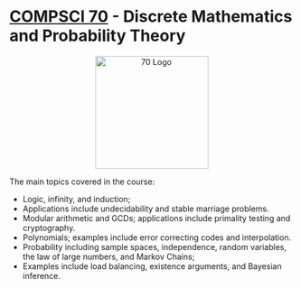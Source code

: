 # [COMPSCI 70](https://www.eecs70.org/) - Discrete Mathematics and Probability Theory 

<div style="text-align:center;">
    <img src="https://www.eecs70.org/assets/penguin_and_pigeon.png" alt="70 Logo" width="200"/>
</div>

The main topics covered in the course: 
- Logic, infinity, and induction;
- Applications include undecidability and stable marriage problems.
- Modular arithmetic and GCDs; applications include primality testing and cryptography.
- Polynomials; examples include error correcting codes and interpolation.
- Probability including sample spaces, independence, random variables, the law of large numbers, and Markov Chains;
- Examples include load balancing, existence arguments, and Bayesian inference.




